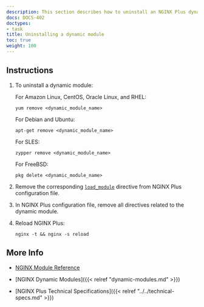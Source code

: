 ```yaml
---
description: This section describes how to uninstall an NGINX Plus dynamic module.
docs: DOCS-402
doctypes:
- task
title: Uninstalling a dynamic module
toc: true
weight: 100
---
```



<span id="uninstall"></span>
## Instructions

1. To uninstall a dynamic module:

   For Amazon Linux, CentOS, Oracle Linux, and RHEL:
  
   ```shell
   yum remove <dynamic_module_name>
   ```
   
   For Debian and Ubuntu:
  
   ```shell
   apt-get remove <dynamic_module_name>
   ```

   For SLES:
  
   ```shell
   zypper remove <dynamic_module_name>
   ```

   For FreeBSD:

   ```shell
   pkg delete <dynamic_module_name>
   ```

2. Remove the corresponding [`load_module`](https://nginx.org/en/docs/ngx_core_module.html#load_module) directive from NGINX Plus configuration file.

3. In NGINX Plus configuration file, remove all directives related to the dynamic module.

4. Reload NGINX Plus:

   ```shell
   nginx -t && nginx -s reload
   ```


<span id="info"></span>
## More Info

* [NGINX Module Reference](https://nginx.org/en/docs/)

* [NGINX Dynamic Modules]({{< relref "dynamic-modules.md" >}})

* [NGINX Plus Technical Specifications]({{< relref "../../technical-specs.md" >}})

